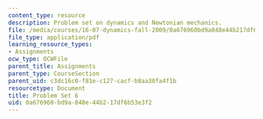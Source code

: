 ```yaml
---
content_type: resource
description: Problem set on dynamics and Newtonian mechanics.
file: /media/courses/16-07-dynamics-fall-2009/0a676960bd9a848e44b217df6b53e3f2_MIT16_07F09_hw06.pdf
file_type: application/pdf
learning_resource_types:
- Assignments
ocw_type: OCWFile
parent_title: Assignments
parent_type: CourseSection
parent_uid: c3dc16c0-f81e-c127-cacf-b8aa30fa4f1b
resourcetype: Document
title: Problem Set 6
uid: 0a676960-bd9a-848e-44b2-17df6b53e3f2
---
```

